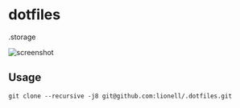 # dotfiles
.storage

![screenshot](https://raw.githubusercontent.com/lionell/manjaro-guide/master/2017-07-31-221323_2560x1440_scrot.png)

## Usage

```
git clone --recursive -j8 git@github.com:lionell/.dotfiles.git
```
